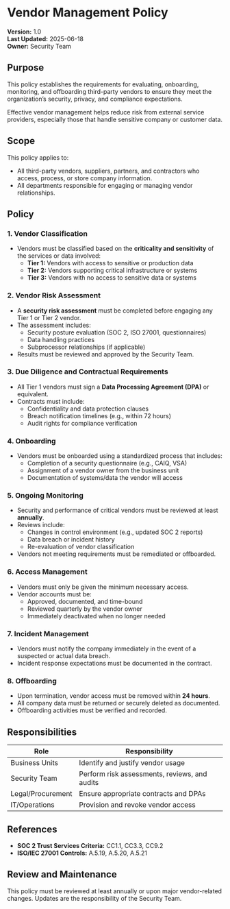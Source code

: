 # Vendor Management Policy

**Version:** 1.0  
**Last Updated:** 2025-06-18  
**Owner:** Security Team  

## Purpose

This policy establishes the requirements for evaluating, onboarding, monitoring, and offboarding third-party vendors to ensure they meet the organization’s security, privacy, and compliance expectations.

Effective vendor management helps reduce risk from external service providers, especially those that handle sensitive company or customer data.

## Scope

This policy applies to:
- All third-party vendors, suppliers, partners, and contractors who access, process, or store company information.
- All departments responsible for engaging or managing vendor relationships.

## Policy

### 1. **Vendor Classification**
- Vendors must be classified based on the **criticality and sensitivity** of the services or data involved:
  - **Tier 1:** Vendors with access to sensitive or production data
  - **Tier 2:** Vendors supporting critical infrastructure or systems
  - **Tier 3:** Vendors with no access to sensitive data or systems

### 2. **Vendor Risk Assessment**
- A **security risk assessment** must be completed before engaging any Tier 1 or Tier 2 vendor.
- The assessment includes:
  - Security posture evaluation (SOC 2, ISO 27001, questionnaires)
  - Data handling practices
  - Subprocessor relationships (if applicable)
- Results must be reviewed and approved by the Security Team.

### 3. **Due Diligence and Contractual Requirements**
- All Tier 1 vendors must sign a **Data Processing Agreement (DPA)** or equivalent.
- Contracts must include:
  - Confidentiality and data protection clauses
  - Breach notification timelines (e.g., within 72 hours)
  - Audit rights for compliance verification

### 4. **Onboarding**
- Vendors must be onboarded using a standardized process that includes:
  - Completion of a security questionnaire (e.g., CAIQ, VSA)
  - Assignment of a vendor owner from the business unit
  - Documentation of systems/data the vendor will access

### 5. **Ongoing Monitoring**
- Security and performance of critical vendors must be reviewed at least **annually**.
- Reviews include:
  - Changes in control environment (e.g., updated SOC 2 reports)
  - Data breach or incident history
  - Re-evaluation of vendor classification
- Vendors not meeting requirements must be remediated or offboarded.

### 6. **Access Management**
- Vendors must only be given the minimum necessary access.
- Vendor accounts must be:
  - Approved, documented, and time-bound
  - Reviewed quarterly by the vendor owner
  - Immediately deactivated when no longer needed

### 7. **Incident Management**
- Vendors must notify the company immediately in the event of a suspected or actual data breach.
- Incident response expectations must be documented in the contract.

### 8. **Offboarding**
- Upon termination, vendor access must be removed within **24 hours**.
- All company data must be returned or securely deleted as documented.
- Offboarding activities must be verified and recorded.

## Responsibilities

| Role                | Responsibility                                 |
|---------------------|------------------------------------------------|
| Business Units      | Identify and justify vendor usage              |
| Security Team       | Perform risk assessments, reviews, and audits |
| Legal/Procurement   | Ensure appropriate contracts and DPAs          |
| IT/Operations       | Provision and revoke vendor access             |

## References

- **SOC 2 Trust Services Criteria:** CC1.1, CC3.3, CC9.2
- **ISO/IEC 27001 Controls:** A.5.19, A.5.20, A.5.21

## Review and Maintenance

This policy must be reviewed at least annually or upon major vendor-related changes. Updates are the responsibility of the Security Team.
